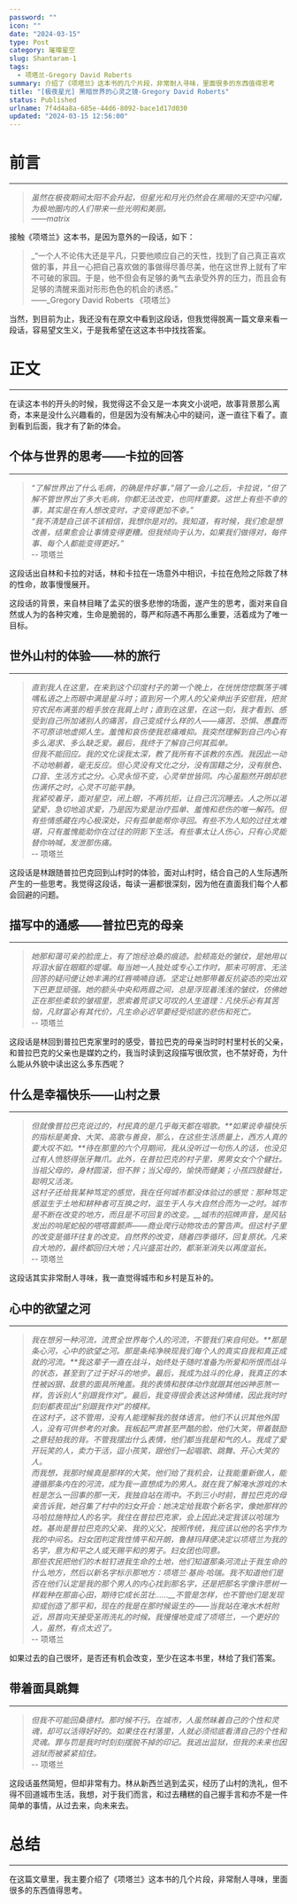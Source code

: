 ```yaml
---
password: ""
icon: ""
date: "2024-03-15"
type: Post
category: 璀璨星空
slug: Shantaram-1
tags:
  - 项塔兰-Gregory David Roberts
summary: 介绍了《项塔兰》这本书的几个片段，非常耐人寻味，里面很多的东西值得思考
title: "[极夜星光] 黑暗世界的心灵之镜-Gregory David Roberts"
status: Published
urlname: 7f4d4a8a-685e-44d6-8092-bace1d17d030
updated: "2024-03-15 12:56:00"
---
```


# 前言

---

> _虽然在极夜期间太阳不会升起，但星光和月光仍然会在黑暗的天空中闪耀，为极地圈内的人们带来一些光明和美丽。  
> ——matrix_

接触《项塔兰》这本书，是因为意外的一段话，如下：

> \_“一个人不论伟大还是平凡，只要他顺应自己的天性，找到了自己真正喜欢做的事，并且一心把自己喜欢做的事做得尽善尽美，他在这世界上就有了牢不可破的家园。于是，他不但会有足够的勇气去承受外界的压力，而且会有足够的清醒来面对形形色色的机会的诱惑。”  
> ——\_Gregory David Roberts 《项塔兰》

当然，到目前为止，我还没有在原文中看到这段话，但我觉得脱离一篇文章来看一段话，容易望文生义，于是我希望在这这本书中找找答案。

# 正文

---

在读这本书的开头的时候，我觉得这不会又是一本爽文小说吧，故事背景那么离奇，本来是没什么兴趣看的，但是因为没有解决心中的疑问，遂一直往下看了。直到看到后面，我才有了新的体会。

## 个体与世界的思考——卡拉的回答

---

> _“了解世界出了什么毛病，的确是件好事，”隔了一会儿之后，卡拉说，“但了解不管世界出了多大毛病，你都无法改变，也同样重要。这世上有些不幸的事，其实是在有人想改变时，才变得更加不幸。”  
>  “我不清楚自己该不该相信，我想你是对的。我知道，有时候，我们愈是想改善，结果愈会让事情变得更糟。但我倾向于认为，如果我们做得对，每件事、每个人都能变得更好。”_  
> -- 项塔兰

这段话出自林和卡拉的对话，林和卡拉在一场意外中相识，卡拉在危险之际救了林的性命，故事慢慢展开。

这段话的背景，来自林目睹了孟买的很多悲惨的场面，遂产生的思考，面对来自自然或人为的各种灾难，生命是脆弱的，尊严和际遇不再那么重要，活着成为了唯一目标。

## 世外山村的体验——林的旅行

---

> _直到我人在这里，在来到这个印度村子的第一个晚上，在恍恍惚惚飘荡于喁喁私语之上而眼中满是星斗时；直到另一个男人的父亲伸出手安慰我，把贫穷农民布满茧的粗手放在我肩上时；直到在这里，在这一刻，我才看到、感受到自己所加诸别人的痛苦，自己变成什么样的人——痛苦、恐惧、愚蠢而不可原谅地虚掷人生。羞愧和哀伤使我悲痛难抑。我突然理解到自己内心有多么渴求、多么缺乏爱。最后，我终于了解自己何其孤单。  
>  但我不能回应。我的文化误我太深，教了我所有不该教的东西。我因此一动不动地躺着，毫无反应。但心灵没有文化之分，没有国籍之分，没有肤色、口音、生活方式之分。心灵永恒不变，心灵举世皆同。内心虽豁然开朗却悲伤满怀之时，心灵不可能平静。  
>  我紧咬着牙，面对星空，闭上眼，不再抗拒，让自己沉沉睡去。人之所以渴望爱，急切地追求爱，乃是因为爱是治疗孤单、羞愧和悲伤的唯一解药。但有些情感藏在内心极深处，只有孤单能帮你寻回。有些不为人知的过往太难堪，只有羞愧能助你在过往的阴影下生活。有些事太让人伤心，只有心灵能替你呐喊，发泄那伤痛。_  
> -- 项塔兰

这段话是林跟随普拉巴克回到山村时的体验，面对山村时，结合自己的人生际遇所产生的一些思考。我觉得这段话，每读一遍都很深刻，因为他在直面我们每个人都会回避的问题。

## 描写中的通感——普拉巴克的母亲

---

> _她那和蔼可亲的脸庞上，有了饱经沧桑的痕迹。脸颊高处的皱纹，是她用以将泪水留在眼眶的堤堰。每当她一人独处或专心工作时，那未可明言、无法回答的疑问便让她丰满的红唇喃喃自语。坚定让她那带着反抗姿态的突出双下巴更显顽强。她的额头中央和两眉之间，总是浮现着浅浅的皱纹，仿佛她正在那些柔软的皱褶里，思索着荒谬又可叹的人生道理：凡快乐必有其苦恼，凡财富必有其代价，凡生命必迟早要经受彻底的悲伤和死亡。_  
> -- 项塔兰

这段话是林回到普拉巴克家里时的感受，普拉巴克的母亲当时时村里村长的父亲，和普拉巴克的父亲也是媒妁之约，我当时读到这段描写很欣赏，也不禁好奇，为什么能从外貌中读出这么多东西呢？

## 什么是幸福快乐——山村之景

---

> _但就像普拉巴克说过的，村民真的是几乎每天都在唱歌。**如果说幸福快乐的指标是美食、大笑、高歌与善良，那么，在这些生活质量上，西方人真的要大叹不如。**待在那里的六个月期间，我从没听过一句伤人的话，也没见过有人愤怒得张牙舞爪。此外，在普拉巴克的村子里，男男女女个个健壮。当祖父母的，身材圆滚，但不胖；当父母的，愉快而健美；小孩四肢健壮，聪明又活泼。_  
>  _这村子还给我某种笃定的感觉，我在任何城市都没体验过的感觉：那种笃定感滋生于土地和耕种者可互换之时，滋生于人与大自然合而为一之时。城市是不断在改变的地方，而且是不可回复的改变。\_\_城市的招牌声音，是风钻发出的响尾蛇般的嗒嗒震颤声——商业爬行动物攻击的警告声。但这村子里的改变是循环往复的改变。自然界的改变，随着四季循环，回复原状。凡来自大地的，最终都回归大地；凡兴盛茁壮的，都渐渐消失以再度滋长。_  
> -- 项塔兰

这段话其实非常耐人寻味，我一直觉得城市和乡村是互补的。

## 心中的欲望之河

---

> _我在想另一种河流，流贯全世界每个人的河流，不管我们来自何处。**那是条心河，心中的欲望之河。那是条纯净映现我们每个人的真实自我和真正成就的河流。**我这辈子一直在战斗，始终处于随时准备为所爱和所恨而战斗的状态，甚至到了过于好斗的地步。最后，我成为战斗的化身，我真正的本性被凶狠、敌意的面具所掩盖。我的表情和肢体动作就跟其他凶神恶煞一样，告诉别人“别跟我作对”。最后，我变得很会表达这种情绪，因此我时时刻刻都表现出“别跟我作对”的模样。  
>  在这村子，这不管用，没有人能理解我的肢体语言。他们不认识其他外国人，没有可供参考的对象。我板起严肃甚至严酷的脸，他们大笑，带着鼓励之意轻拍我的背。不管我摆出什么表情，他们都当我是和气的人。我成了爱开玩笑的人，卖力干活，逗小孩笑，跟他们一起唱歌、跳舞、开心大笑的人。  
>  而我想，我那时候真是那样的大笑。他们给了我机会，让我能重新做人，能遵循那条内在的河流，成为我一直想成为的男人。就在我了解淹水游戏的木桩是怎么一回事的那一天，我独自站在雨中。不到三小时前，普拉巴克的母亲告诉我，她召集了村中的妇女开会：她决定给我取个新名字，像她那样的马哈拉施特拉人的名字。我住在普拉巴克家，会上因此决定我该以哈瑞为姓。基尚是普拉巴克的父亲、我的义父，按照传统，我应该以他的名字作为我的中间名。妇女团判定我性情平和开朗，鲁赫玛拜便决定以项塔兰为我的名字，意为和平之人或天赐平和的男子。妇女团也同意。_  
>  _那些农民把他们的木桩钉进我生命的土地，他们知道那条河流止于我生命的什么地方，然后以新名字标示那地方：项塔兰·基尚·哈瑞。我不知道他们是否在他们认定是我的那个男人的内心找到那名字，还是把那名字像许愿树一样栽种在那亩心田，期待它成长茁壮……\_\_不管是怎样，也不管他们是发现抑或创造了那平和，现在的我是在那时候诞生的——当我站在淹水木桩附近，昂首向天接受圣雨洗礼的时候。我慢慢地变成了项塔兰，一个更好的人，虽然，有点太迟了。  
> -_- 项塔兰

如果过去的自己很坏，是否还有机会改变，至少在这本书里，林给了我们答案。

## 带着面具跳舞

---

> _但我不可能回桑德村。那时候不行。在城市，人虽然昧着自己的个性和灵魂，却可以活得好好的。如果住在村落里，人就必须彻底看清自己的个性和灵魂。罪与罚是我时时刻刻摆脱不掉的印记。我逃出监狱，但我的未来也因逃狱而被紧紧掐住。_  
> -- 项塔兰

这段话虽然简短，但却非常有力。林从新西兰逃到孟买，经历了山村的洗礼，但不得不回道城市生活，我想，对于我们而言，和过去糟糕的自己握手言和亦不是一件简单的事情，从过去来，向未来去。

# 总结

---

在这篇文章里，我主要介绍了《项塔兰》这本书的几个片段，非常耐人寻味，里面很多的东西值得思考。

